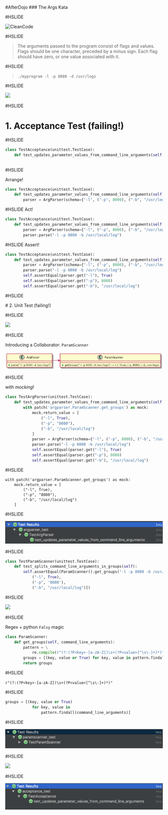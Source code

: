 #AfterDojo
### The Args Kata
 
#HSLIDE

![CleanCode](http://i.gr-assets.com/images/S/compressed.photo.goodreads.com/books/1436202607i/3735293._UY630_SR1200,630_.jpg)

#HSLIDE

> The arguments passed to the program consist of flags and values. Flags should be one character, preceded by a minus sign. Each flag should have zero, or one value associated with it.

#HSLIDE

> `./myprogram -l -p 8080 -d /usr/logs`


#HSLIDE

![](http://www.weteachwelearn.org/wp-content/uploads/2016/05/Discussion.jpg)

#HSLIDE

# 1. Acceptance Test (failing!)

#HSLIDE

```python
class TestAcceptance(unittest.TestCase):
    def test_updates_parameter_values_from_command_line_arguments(self):
        
```

#HSLIDE

Arrange! 
```python
class TestAcceptance(unittest.TestCase):
    def test_updates_parameter_values_from_command_line_arguments(self):
        parser = ArgParser(schema={"-l", ("-p", 8000), ("-b", "/usr/log")})
```

#HSLIDE
Act! 
```python
class TestAcceptance(unittest.TestCase):
    def test_updates_parameter_values_from_command_line_arguments(self):
        parser = ArgParser(schema={"-l", ("-p", 8000), ("-b", "/usr/log")})
        parser.parse("-l -p 8080 -b /usr/local/log")
```

#HSLIDE
Assert!
```python
class TestAcceptance(unittest.TestCase):
    def test_updates_parameter_values_from_command_line_arguments(self):
        parser = ArgParser(schema={"-l", ("-p", 8000), ("-b", "/usr/log")})
        parser.parse("-l -p 8080 -b /usr/local/log")
        self.assertEqual(parser.get("-l"), True)
        self.assertEqual(parser.get("-p"), 8080)
        self.assertEqual(parser.get("-b"), "/usr/local/log")
```

#HSLIDE

# 2. Unit Test (failing!)

#HSLIDE

![](http://www.weteachwelearn.org/wp-content/uploads/2016/05/Discussion.jpg)


#HSLIDE

Introducing a Collaborator: `ParamScanner`

![](class.png)

#HSLIDE

with *mocking*! 
```python
class TestArgParser(unittest.TestCase):
    def test_updates_parameter_values_from_command_line_arguments(self):
        with patch('argparser.ParamScanner.get_groups') as mock:
            mock.return_value = [
                ("-l", True),
                ("-p", "8080"),
                ("-b", "/usr/local/log")
            ]
            parser = ArgParser(schema={"-l", ("-p", 8000), ("-b", "/usr/log")})
            parser.parse("-l -p 8080 -b /usr/local/log")
            self.assertEqual(parser.get("-l"), True)
            self.assertEqual(parser.get("-p"), 8080)
            self.assertEqual(parser.get("-b"), "/usr/local/log")
```


#HSLIDE


```
with patch('argparser.ParamScanner.get_groups') as mock:
    mock.return_value = [
        ("-l", True),
        ("-p", "8080"),
        ("-b", "/usr/local/log")
    ]
```

#HSLIDE

![](first_unit_test.png)

#HSLIDE

```python
class TestParamScanner(unittest.TestCase):
    def test_splits_command_line_arguments_in_groups(self):
        self.assertEqual(ParamScanner().get_groups("-l -p 8080 -b /usr/local/log"), [
            ("-l", True),
            ("-p", '8080'),
            ("-b", "/usr/local/log")])
```

#HSLIDE

![](http://www.weteachwelearn.org/wp-content/uploads/2016/05/Discussion.jpg)

#HSLIDE

Regex + python `Falsy` magic
```python
class ParamScanner:
    def get_groups(self, command_line_arguments):
        pattern = \
            re.compile(r"(?:(?P<key>-[a-zA-Z])\s+(?P<value>[^\s\-]+)*)")
        groups = [(key, value or True) for key, value in pattern.findall(command_line_arguments)]
        return groups
```

#HSLIDE

`r"(?:(?P<key>-[a-zA-Z])\s+(?P<value>[^\s\-]+)*)"`

#HSLIDE
```python
groups = [(key, value or True) 
            for key, value in 
                pattern.findall(command_line_arguments)]
```

#HSLIDE

![](second_unit_test.png)


#HSLIDE

![](http://antonymarcano.com/blog/wp-content/uploads/2014/02/GOOSBOOK-TDD.jpg)

#HSLIDE

![](acceptance_test.png)
